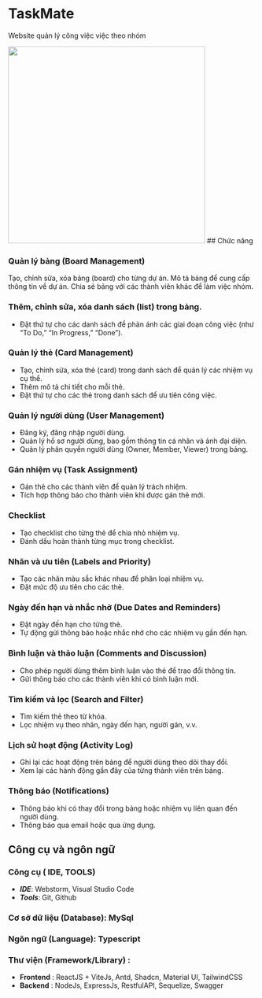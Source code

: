 # TaskMate
Website quản lý công việc việc theo nhóm

<img src="https://user-images.githubusercontent.com/74038190/213760697-1dc03683-ba49-44f2-985e-95fd5ec22d3f.gif" width="400">
## Chức năng

### Quản lý bảng (Board Management)
Tạo, chỉnh sửa, xóa bảng (board) cho từng dự án.
Mô tả bảng để cung cấp thông tin về dự án.
Chia sẻ bảng với các thành viên khác để làm việc nhóm.

### Thêm, chỉnh sửa, xóa danh sách (list) trong bảng.
- Đặt thứ tự cho các danh sách để phản ánh các giai đoạn công việc (như “To Do,” “In Progress,” “Done”).

### Quản lý thẻ (Card Management)
- Tạo, chỉnh sửa, xóa thẻ (card) trong danh sách để quản lý các nhiệm vụ cụ thể.
- Thêm mô tả chi tiết cho mỗi thẻ.
- Đặt thứ tự cho các thẻ trong danh sách để ưu tiên công việc.

### Quản lý người dùng (User Management)
- Đăng ký, đăng nhập người dùng.
- Quản lý hồ sơ người dùng, bao gồm thông tin cá nhân và ảnh đại diện.
- Quản lý phân quyền người dùng (Owner, Member, Viewer) trong bảng.

### Gán nhiệm vụ (Task Assignment)
- Gán thẻ cho các thành viên để quản lý trách nhiệm.
- Tích hợp thông báo cho thành viên khi được gán thẻ mới.

### Checklist
- Tạo checklist cho từng thẻ để chia nhỏ nhiệm vụ.
- Đánh dấu hoàn thành từng mục trong checklist.

### Nhãn và ưu tiên (Labels and Priority)
- Tạo các nhãn màu sắc khác nhau để phân loại nhiệm vụ.
- Đặt mức độ ưu tiên cho các thẻ.

### Ngày đến hạn và nhắc nhở (Due Dates and Reminders)
- Đặt ngày đến hạn cho từng thẻ.
- Tự động gửi thông báo hoặc nhắc nhở cho các nhiệm vụ gần đến hạn.

### Bình luận và thảo luận (Comments and Discussion)
- Cho phép người dùng thêm bình luận vào thẻ để trao đổi thông tin.
- Gửi thông báo cho các thành viên khi có bình luận mới.

### Tìm kiếm và lọc (Search and Filter)
- Tìm kiếm thẻ theo từ khóa.
- Lọc nhiệm vụ theo nhãn, ngày đến hạn, người gán, v.v.

### Lịch sử hoạt động (Activity Log)
- Ghi lại các hoạt động trên bảng để người dùng theo dõi thay đổi.
- Xem lại các hành động gần đây của từng thành viên trên bảng.

### Thông báo (Notifications)
- Thông báo khi có thay đổi trong bảng hoặc nhiệm vụ liên quan đến người dùng.
- Thông báo qua email hoặc qua ứng dụng.

## Công cụ và ngôn ngữ
### Công cụ ( IDE, TOOLS)
- **_IDE_**: Webstorm, Visual Studio Code
- **_Tools_**: Git, Github
### Cơ sở dữ liệu (Database): MySql
### Ngôn ngữ (Language): Typescript
### Thư viện (Framework/Library) :
- **Frontend** : ReactJS + ViteJs, Antd, Shadcn, Material UI, TailwindCSS
- **Backend** : NodeJs, ExpressJs, RestfulAPI, Sequelize, Swagger



